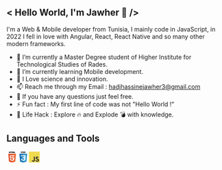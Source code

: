 ## < Hello World, I'm Jawher 👋 />

I'm a Web & Mobile developer from Tunisia, I mainly code in JavaScript, in 2022 I fell in love with Angular, React, React Native and so many other modern frameworks.

- 🔭 I’m currently a Master Degree student of Higher Institute for Technological Studies of Rades.
- 🌱 I’m currently learning Mobile development.
- 💓 I Love science and innovation.
- 📫 Reach me through my Email : hadjhassinejawher3@gmail.com
- 💬 If you have any questions just feel free.
- ⚡️ Fun fact : My first line of code was not "Hello World !"
- 🎯 Life Hack : Explore 🔥 and Explode 💣 with knowledge.

## Languages and Tools
<img align="left" alt="HTML 5" width="26px" hight="35"  src="https://raw.githubusercontent.com/devicons/devicon/master/icons/html5/html5-original-wordmark.svg">
<img align="left" alt="CSS 3" width="26px" hight="35" src="https://raw.githubusercontent.com/devicons/devicon/master/icons/css3/css3-original-wordmark.svg">
<img align="left" alt="JavaScript" width="26px" hight="35" src="https://raw.githubusercontent.com/devicons/devicon/master/icons/javascript/javascript-original.svg">
